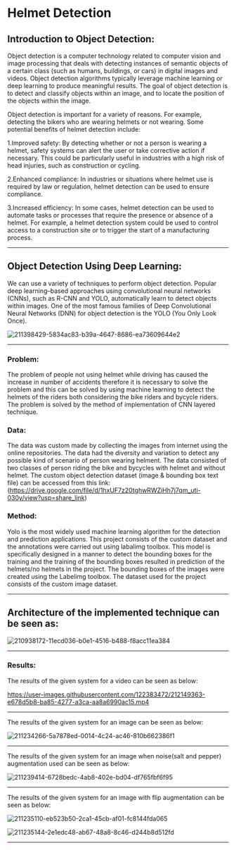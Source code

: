 
# Helmet Detection

## Introduction to Object Detection:

Object detection is a computer technology related to computer vision and image processing that deals with detecting instances of semantic objects of a certain class (such as humans, buildings, or cars) in digital images and videos. Object detection algorithms typically leverage machine learning or deep learning to produce meaningful results. The goal of object detection is to detect and classify objects within an image, and to locate the position of the objects within the image.

Object detection is important for a variety of reasons. For example, detecting the bikers who are wearing helmets or not wearing. Some potential benefits of helmet detection include:

1.Improved safety: By detecting whether or not a person is wearing a helmet, safety systems can alert the user or take corrective action if necessary. This could be particularly useful in industries with a high risk of head injuries, such as construction or cycling.

2.Enhanced compliance: In industries or situations where helmet use is required by law or regulation, helmet detection can be used to ensure compliance.

3.Increased efficiency: In some cases, helmet detection can be used to automate tasks or processes that require the presence or absence of a helmet. For example, a helmet detection system could be used to control access to a construction site or to trigger the start of a manufacturing process.

------

## Object Detection Using Deep Learning:
We can use a variety of techniques to perform object detection. Popular deep learning–based approaches using convolutional neural networks (CNNs), such as R-CNN and YOLO, automatically learn to detect objects within images. One of the most famous families of Deep Convolutional Neural Networks (DNN) for object detection is the YOLO (You Only Look Once).

![211398429-5834ac83-b39a-4647-8686-ea73609644e2](https://user-images.githubusercontent.com/122383472/212159595-233a59a0-f06f-4a7a-b22b-3a025e5283ab.jpg)

------


### Problem:
The problem of people not using helmet while driving has caused the increase in number of accidents therefore it is necessary to solve the problem and this can be solved by using machine learning to detect the helmets of the riders both considering the bike riders and bycycle riders. The problem is solved by the method of implementation of CNN layered technique.

### Data:

The data was custom made by collecting the images from internet using the online repositories. The data had the diversity and variation to detect any possible kind of scenario of person wearing helment. The data consisted of two classes of person riding the bike and bycycles with helmet and without helmet. The custom object detection dataset (image & bounding box text file) can be accessed from this link: (https://drive.google.com/file/d/1hxUF7z20tghwRWZiHh7j7qm_uti-030y/view?usp=share_link)

### Method:

Yolo is the most widely used machine learning algorithm for the detection and prediction applications. This project consists of the custom dataset and the annotations were carried out using labalimg toolbox. This model is specifically designed in a manner to detect the bounding boxes for the training and the training of the bounding boxes resulted in prediction of the helmets/no helmets in the project. The bounding boxes of the images were created using the Labelimg toolbox. The dataset used for the project consists of the custom image dataset.

------

## Architecture of the implemented technique can be seen as:



![210938172-11ecd036-b0e1-4516-b488-f8acc11ea384](https://user-images.githubusercontent.com/122383472/212159486-5b0c88c9-6e57-4d53-8106-e8c87eab0820.jpg)

------


### Results:

The results of the given system for a video can be seen as below:



https://user-images.githubusercontent.com/122383472/212149363-e678d5b8-ba85-4277-a3ca-aa8a6990ac15.mp4

------


The results of the given system for an image can be seen as below:

![211234266-5a7878ed-0014-4c24-ac46-810b662386f1](https://user-images.githubusercontent.com/122383472/212150245-7ecc8796-11d1-41fc-9f0f-aaf8972ab339.jpg)

------

The results of the given system for an image when noise(salt and pepper) augmentation used can be seen as below: 

![211239414-6728bedc-4ab8-402e-bd04-df765fbf6f95](https://user-images.githubusercontent.com/122383472/212150446-81dec81e-9f35-41bd-9fb3-fced5db3bf73.jpg)

------


The results of the given system for an image with flip augmentation can be seen as below:

![211235110-eb523b50-2ca1-45cb-af01-fc8144fda065](https://user-images.githubusercontent.com/122383472/212150752-8c71079e-0cdf-4404-a74f-3f212d10b5ce.jpg)


![211235144-2e1edc48-ab67-48a8-8c46-d244b8d512fd](https://user-images.githubusercontent.com/122383472/212150773-818c9276-8d81-46a6-bc65-408e1f10a1fa.jpg)


------

